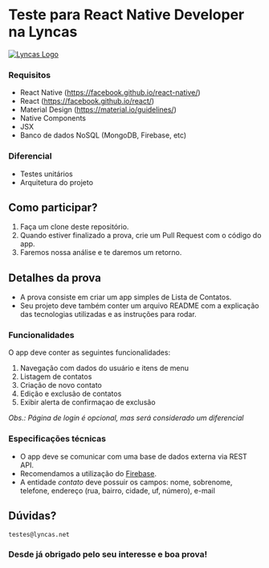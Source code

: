 # Teste para React Native Developer na Lyncas

[![Lyncas Logo](https://img-dev.feedback.house/TCo5z9DrSyX0EQoakV8sJkx1mSg=/fit-in/300x300/smart/https://s3.amazonaws.com/feedbackhouse-media-development/modules%2Fcore%2Fcompany%2F5c9e1b01c5f3d0003c5fa53b%2Flogo%2F5c9ec4f869d1cb003cb7996d)](https://www.lyncas.net)
### Requisitos

- React Native (https://facebook.github.io/react-native/)
- React (https://facebook.github.io/react/)
- Material Design (https://material.io/guidelines/)
- Native Components
- JSX
- Banco de dados NoSQL (MongoDB, Firebase, etc)

### Diferencial

- Testes unitários
- Arquitetura do projeto

## Como participar?

1. Faça um clone deste repositório.
2. Quando estiver finalizado a prova, crie um Pull Request com o código do app.
3. Faremos nossa análise e te daremos um retorno.

## Detalhes da prova

- A prova consiste em criar um app simples de Lista de Contatos.
- Seu projeto deve também conter um arquivo README com a explicação das tecnologias utilizadas e as instruções para rodar.

### Funcionalidades

O app deve conter as seguintes funcionalidades:

1. Navegação com dados do usuário e itens de menu
2. Listagem de contatos
3. Criação de novo contato
4. Edição e exclusão de contatos
5. Exibir alerta de confirmaçao de exclusão

*Obs.: Página de login é opcional, mas será considerado um diferencial*

### Especificações técnicas

* O app deve se comunicar com uma base de dados externa via REST API.
* Recomendamos a utilização do [Firebase](https://firebase.google.com).
* A entidade *contato* deve possuir os campos: nome, sobrenome, telefone, endereço (rua, bairro, cidade, uf, número), e-mail


## Dúvidas?
`testes@lyncas.net`

### Desde já obrigado pelo seu interesse e boa prova!